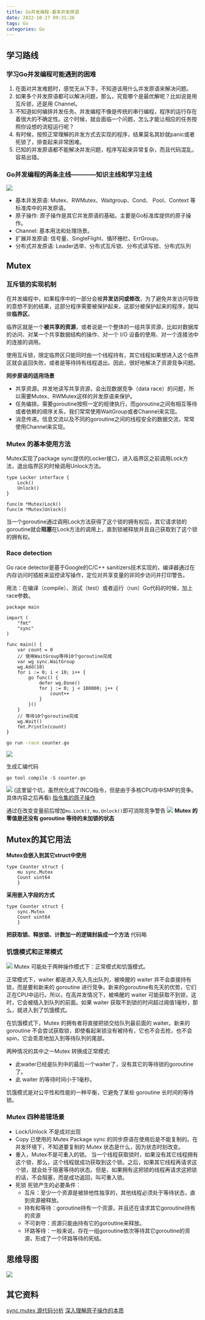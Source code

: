 ```yaml
---
title: Go并发编程-基本并发原语
date: 2022-10-27 09:31:26
tags: Go
categories: Go
---
```

## 学习路线

### 学习Go并发编程可能遇到的困难

1. 在面对并发难题时，感觉无从下手，不知道该用什么并发原语来解决问题。 
2. 如果多个并发原语都可以解决问题，那么，究竟哪个是最优解呢？比如说是用互斥锁，还是用 Channel。
3. 不知道如何编排并发任务。并发编程不像是传统的串行编程，程序的运行存在着很大的不确定性。这个时候，就会面临一个问题，怎么才能让相应的任务按照你设想的流程运行呢？
4. 有时候，按照正常理解的并发方式去实现的程序，结果莫名其妙就panic或者死锁了，排查起来非常困难。
5. 已知的并发原语都不能解决并发问题，程序写起来异常复杂，而且代码混乱，容易出错。

### Go并发编程的两条主线————知识主线和学习主线
![](Go并发编程-基本并发原语/2022-10-27-09-32-15.png)

- 基本并发原语: Mutex、RWMutex、Waitgroup、Cond、 Pool、Context 等标准库中的并发原语。
- 原子操作: 原子操作是其它并发原语的基础，主要是Go标准库提供的原子操作。
- Channel: 基本用法和处理场景。
- 扩展并发原语: 信号量、SingleFlight、循环栅栏、ErrGroup。
- 分布式并发原语: Leader选举、分布式互斥锁、分布式读写锁、分布式队列

## Mutex

### 互斥锁的实现机制

在并发编程中，如果程序中的一部分会被**并发访问或修改**，为了避免并发访问导致的意想不到的结果，这部分程序需要被保护起来，这部分被保护起来的程序，就叫做**临界区**。

临界区就是一个**被共享的资源**，或者说是一个整体的一组共享资源，比如对数据库的访问、对某一个共享数据结构的操作、对一个 I/O 设备的使用、对一个连接池中的连接的调用。

使用互斥锁，限定临界区只能同时由一个线程持有，其它线程如果想进入这个临界区就会返回失败，或者是等待持有线程退出。因此，很好地解决了资源竞争问题。

**同步原语的适用场景**

- 共享资源。并发地读写共享资源，会出现数据竞争（data race）的问题，所以需要Mutex、RWMutex这样的并发原语来保护。
- 任务编排。需要goroutine按照一定的规律执行，而goroutine之间有相互等待或者依赖的顺序关系，我们常常使用WaitGroup或者Channel来实现。
- 消息传递。信息交流以及不同的goroutine之间的线程安全的数据交流，常常使用Channel来实现。

### Mutex 的基本使用方法
Mutex实现了package sync提供的Locker接口，进入临界区之前调用Lock方法，退出临界区的时候调用Unlock方法。
```golang
type Locker interface {
    Lock()
    Unlock()
}
```
```golang
func(m *Mutex)Lock()
func(m *Mutex)Unlock()
```

当一个goroutine通过调用Lock方法获得了这个锁的拥有权后，其它请求锁的goroutine就会**阻塞**在Lock方法的调用上，直到锁被释放并且自己获取到了这个锁的拥有权。

### Race detection
Go race detector是基于Google的C/C++ sanitizers技术实现的，编译器通过在内存访问时插桩来监控读写操作，定位对共享变量的非同步访问并打印警告。

用法：在编译（compile）、测试（test）或者运行（run）Go代码的时候，加上race参数。

```golang
package main

import (
	"fmt"
	"sync"
)

func main() {
	var count = 0
	// 使用WaitGroup等待10个goroutine完成
	var wg sync.WaitGroup
	wg.Add(10)
	for i := 0; i < 10; i++ {
		go func() {
			defer wg.Done()
			for j := 0; j < 100000; j++ {
				count++
			}
		}()
	}
	// 等待10个goroutine完成
	wg.Wait()
	fmt.Println(count)
}
```
```bash
go run -race counter.go
```
![](Go并发编程-基本并发原语/2022-10-27-10-32-13.png)

生成汇编代码
```
go tool compile -S counter.go
```
![](Go并发编程-基本并发原语/2022-10-27-10-32-26.png)
(这里留个坑，虽然优化成了INCQ指令，但是由于多核CPU存中SMP的竞争。具体内容之后再看)
[指令集的原子操作](https://www.51cto.com/article/718443.html)

通过在改变变量前后增加`mu.Lock()`, `mu.Unlock()`即可消除竞争警告
![](Go并发编程-基本并发原语/2022-10-27-10-47-16.png)
**Mutex 的零值是还没有 goroutine 等待的未加锁的状态**

## Mutex的其它用法
**Mutex会嵌入到其它struct中使用**
```golang
type Counter struct { 
    mu sync.Mutex
    Count uint64 
    }
```

**采用嵌入字段的方式**
```golang
type Counter struct { 
    sync.Mutex
    Count uint64 
    }
```
**把获取锁、释放锁、计数加一的逻辑封装成一个方法**
代码略

### 饥饿模式和正常模式
![](Go并发编程-基本并发原语/2022-11-08-22-00-37.png)
Mutex 可能处于两种操作模式下：正常模式和饥饿模式。

正常模式下，waiter 都是进入先入先出队列，被唤醒的 waiter 并不会直接持有锁，而是要和新来的 goroutine 进行竞争。新来的goroutine有先天的优势，它们正在CPU中运行。所以，在高并发情况下，被唤醒的 waiter 可能获取不到锁，这时，它会被插入到队列的前面。如果 waiter 获取不到锁的时间超过阈值1毫秒，那么，就进入到了饥饿模式。

在饥饿模式下，Mutex 的拥有者将直接把锁交给队列最前面的 waiter。新来的 goroutine 不会尝试获取锁，即使看起来锁没有被持有，它也不会去抢，也不会 spin，它会乖乖地加入到等待队列的尾部。

两种情况的其中之一Mutex 转换成正常模式:
- 此waiter已经是队列中的最后一个waiter了，没有其它的等待锁的goroutine了。
- 此 waiter 的等待时间小于1毫秒。

饥饿模式是对公平性和性能的一种平衡，它避免了某些 goroutine 长时间的等待锁。

### Mutex 四种易错场景
- Lock/Unlock 不是成对出现
- Copy 已使用的 Mutex
	Package sync 的同步原语在使用后是不能复制的。在并发环境下，不知道要复制的 Mutex 状态是什么，因为状态时刻改变。
- 重入，Mutex不是可重入的锁。
	当一个线程获取锁时，如果没有其它线程拥有这个锁，那么，这个线程就成功获取到这个锁。之后，如果其它线程再请求这个锁，就会处于阻塞等待的状态。但是，如果拥有这把锁的线程再请求这把锁的话，不会阻塞，而是成功返回，叫可重入锁。
- 死锁
	死锁产生的必要条件：
	- 互斥：至少一个资源是被排他性独享的，其他线程必须处于等待状态，直到资源被释放。
	- 持有和等待：goroutine持有一个资源，并且还在请求其它goroutine持有的资源
	- 不可剥夺：资源只能由持有它的goroutine来释放。
	- 环路等待：一般来说，存在一组goroutine依次等待其它goroutine的资源，形成了一个环路等待的死结。
## 思维导图
![](Go并发编程-基本并发原语/2022-11-08-22-26-54.png)
## 其它资料
[sync.mutex 源代码分析](https://colobu.com/2018/12/18/dive-into-sync-mutex/)
[深入理解原子操作的本质](https://blog.fanscore.cn/p/2/)